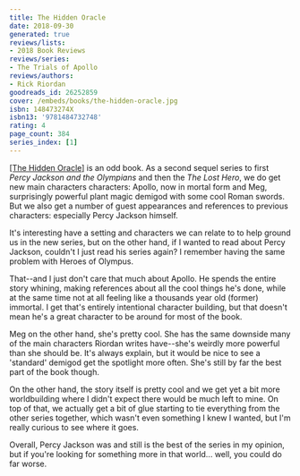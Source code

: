 ```yaml
---
title: The Hidden Oracle
date: 2018-09-30
generated: true
reviews/lists:
- 2018 Book Reviews
reviews/series:
- The Trials of Apollo
reviews/authors:
- Rick Riordan
goodreads_id: 26252859
cover: /embeds/books/the-hidden-oracle.jpg
isbn: 148473274X
isbn13: '9781484732748'
rating: 4
page_count: 384
series_index: [1]
---
```

[[The Hidden Oracle]]() is an odd book. As a second sequel series to first *Percy Jackson and the Olympians* and then the *The Lost Hero*, we do get new main characters characters: Apollo, now in mortal form and Meg, surprisingly powerful plant magic demigod with some cool Roman swords. But we also get a number of guest appearances and references to previous characters: especially Percy Jackson himself.  

It's interesting have a setting and characters we can relate to to help ground us in the new series, but on the other hand, if I wanted to read about Percy Jackson, couldn't I just read his series again? I remember having the same problem with Heroes of Olympus.  

<!--more-->

That--and I just don't care that much about Apollo. He spends the entire story whining, making references about all the cool things he's done, while at the same time not at all feeling like a thousands year old (former) immortal. I get that's entirely intentional character building, but that doesn't mean he's a great character to be around for most of the book.  

Meg on the other hand, she's pretty cool. She has the same downside many of the main characters Riordan writes have--she's weirdly more powerful than she should be. It's always explain, but it would be nice to see a 'standard' demigod get the spotlight more often. She's still by far the best part of the book though.  

On the other hand, the story itself is pretty cool and we get yet a bit more worldbuilding where I didn't expect there would be much left to mine. On top of that, we actually get a bit of glue starting to tie everything from the other series together, which wasn't even something I knew I wanted, but I'm really curious to see where it goes.  

Overall, Percy Jackson was and still is the best of the series in my opinion, but if you're looking for something more in that world... well, you could do far worse.